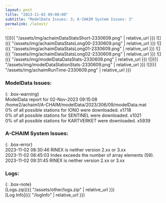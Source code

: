 ```yaml
---
layout: post
title: "2023-11-02 09:00:00"
subtitle: "ModelData Issues: 3; A-CHAIM System Issues: 3"
permalink: /latest/
---
```


![]({{ "/assets/img/achaimDataStatsShort-2330609.png" | relative_url }})
![]({{ "/assets/img/achaimDataStatsLong00-2330609.png" | relative_url }})
![]({{ "/assets/img/achaimDataStatsLong01-2330609.png" | relative_url }})
![]({{ "/assets/img/achaimDataStatsLong02-2330609.png" | relative_url }})
![]({{ "/assets/img/modelDataDataStats-2330609.png" | relative_url }})
![]({{ "/assets/img/modelDataStationStats-2330609.png" | relative_url }})
![]({{ "/assets/img/achaimRunTime-2330609.png" | relative_url }})


### ModelData Issues:  
  
{: .box-warning}  
 ModelData report for 02-Nov-2023 09:15:08   
 /home2/achaim1/A-CHAIM/modelData/2023/306/09/modelData.mat   
 0% of all possible stations for IONO were downloaded. x1718   
 0% of all possible stations for SENTINEL were downloaded. x1021   
 0% of all possible stations for KARTVERKET were downloaded. x5939   
  
### A-CHAIM System Issues:  
  
{: .box-error}  
2023-11-02 08:30:46 RINEX is neither version 2.xx or 3.xx  
2023-11-02 08:45:03 Index exceeds the number of array elements (59).  
2023-11-02 09:31:45 RINEX is neither version 2.xx or 3.xx  

### Logs:  
  
{: .box-note}  
[Logs.zip]({{ "/assets/other/logs.zip" | relative_url }})  
[Log Info]({{ "/logInfo" | relative_url }})  
